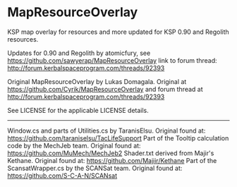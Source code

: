 MapResourceOverlay
==================

KSP map overlay for resources and more updated for KSP 0.90 and Regolith resources.  

Updates for 0.90 and Regolith by atomicfury, see https://github.com/sawyerap/MapResourceOverlay
link to forum thread: http://forum.kerbalspaceprogram.com/threads/92393

Original MapResourceOverlay by Lukas Domagala.  Original at https://github.com/Cyrik/MapResourceOverlay
and forum thread at http://forum.kerbalspaceprogram.com/threads/92393

See LICENSE for the applicable LICENSE details.

---

Window.cs and parts of Utilities.cs by TaranisElsu. Original found at: https://github.com/taraniselsu/TacLifeSupport
Part of the Tooltip calculation code by the MechJeb team. Original found at: https://github.com/MuMech/MechJeb2
Shader.txt derived from Majir's Kethane. Original found at: https://github.com/Majiir/Kethane
Part of the ScansatWrapper.cs by the SCANSat team. Original found at: https://github.com/S-C-A-N/SCANsat

